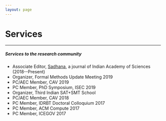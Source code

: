 ```yaml
---
layout: page
---
```



# Services


---



##### Services to the research community

* Associate Editor, [Sadhana](https://www.ias.ac.in/sadhana/), a journal of Indian Academy of Sciences (2018--Present)
* Organizer, Formal Methods Update Meeting 2019
* PC/AEC Member, CAV 2019
* PC Member, PhD Symposium, ISEC 2019
* Organizer, Third Indian SAT+SMT School
* PC/AEC Member, CAV 2018
* PC Member, IDRBT Doctoral Colloquium 2017
* PC Member, ACM Compute 2017
* PC Member, ICEGOV 2017


